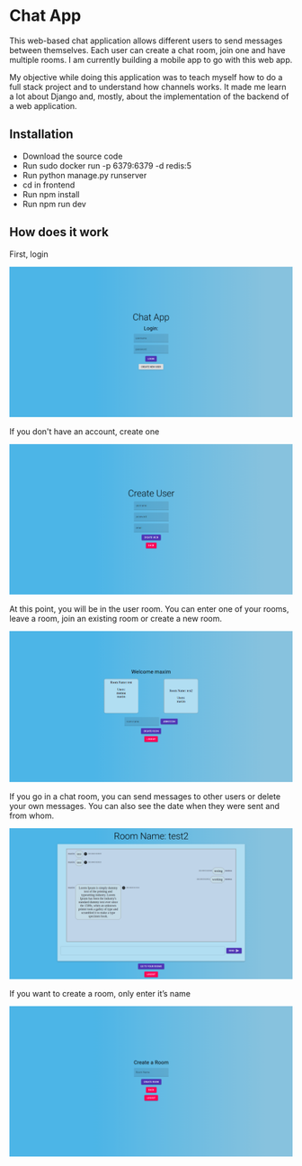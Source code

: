 # Chat App


This web-based chat application allows different users to send messages between themselves. Each user can create a chat room, join one and have multiple rooms. I am currently building a mobile app to go with this web app.  


My objective while doing this application was to teach myself how to do a full stack project and to understand how channels works. It made me learn a lot about Django and, mostly, about the implementation of the backend of a web application. 


## Installation

* Download the source code
* Run sudo docker run -p 6379:6379 -d redis:5
* Run python manage.py runserver
* cd in frontend
* Run npm install
* Run npm run dev

## How does it work


First, login 

![GitHub Logo](/images/login.png)


If you don't have an account, create one


![GitHub Logo](/images/create_user.png)


At this point, you will be in the user room. You can enter one of your rooms, leave a room, join an existing room or create a new room. 


![GitHub Logo](/images/user_room.png)


If you go in a chat room, you can send messages to other users or delete your own messages. You can also see the date when they were sent and from whom. 


![GitHub Logo](/images/chat_room.png)


If you want to create a room, only enter it’s name 


![GitHub Logo](/images/create_room.png)




